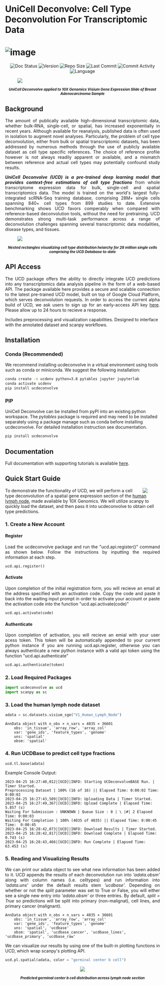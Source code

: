 # UniCell Deconvolve: Cell Type Deconvolution For Transcriptomic Data
![image](https://user-images.githubusercontent.com/7418190/148014006-1c522756-05b2-4e6f-9ab5-dec627405b57.png)
========
<p align="center">
<img alt="Doc Status" src="https://readthedocs.org/projects/ucdeconvolve/badge/?version=latest">
<img alt="Version" src="https://img.shields.io/github/v/release/dchary/ucdeconvolve?include_prereleases">
<img alt="Repo Size" src="https://img.shields.io/github/repo-size/dchary/ucdeconvolve">
<img alt="Last Commit" src="https://img.shields.io/github/last-commit/dchary/ucdeconvolve?style=flat-square">
<img alt="Commit Activity" src="https://img.shields.io/github/commit-activity/w/dchary/ucdeconvolve?style=flat-square">
<img alt="Language" src="https://img.shields.io/github/languages/top/dchary/ucdeconvolve">
</p>

<p>
<figure>
  <img src="https://user-images.githubusercontent.com/7418190/182937919-511c30e1-5865-4af7-9ddf-1c32c1b4c700.png"/>
</figure>
<p align="center"><strong><small><i>UniCell Deconvolve applied to 10X Genomics Visium Gene Expression Slide of Breast Adenocarcinoma Sample</i></small></strong></p>
</p>

## Background
<p align="justify">
The amount of publically available  high-dimensional transcriptomic data, whether bulk-RNA, single-cell, or spatial, has increased exponentially in recent years. Although available for reanalysis, published data is often used in isolation to augment novel analyses. Particularly, the problem of cell type deconvolution, either from bulk or spatial transcriptomic datasets, has been addressed by numerous methods through the use of publicly available dataset as cell type specific references. The choice of reference profile however is not always readily apparent or available, and a mismatch between reference and actual cell types may potentially confound study results.
</p>
<p align="justify">
<strong><em>UniCell Deconvolve (UCD) is a pre-trained deep learning model that provides context-free estimations of cell type fractions</em></strong> from whole transcriptome expression data for bulk, single-cell and spatial transcriptomics data. The model is trained on the world's largest fully-integrated scRNA-Seq training database, comprising 28M+ single cells spanning 840+ cell types from 899 studies to date. Extensive benchmarking shows UCD favors comperably when compared with reference-based deconvolution tools, without the need for pretraining. UCD demonstrates strong multi-task performance across a range of deconvolution challenges spanning several transcriptomic data modalities, disease types, and tissues.
</p>
<p>
<figure>
  <img src="https://user-images.githubusercontent.com/7418190/182940544-45e4c99c-5277-4b51-bbde-0d08afe7e493.png"/>
</figure>
<p align="center"><strong><small><i>Nested rectangles visualizing cell type distribution heiarchy for 28 million single cells comprising the UCD Database to-date</i></small></strong></p>
</p>
</p>

## API Access
<p align="justify">
The UCD package offers the ability to directly integrate UCD predictions into any transcriptomics data analysis pipeline in the form of a web-based API. The package available here provides a secure and scalable connection to the latest pre-trained UCD model, built on top of Google Cloud Platform, which serves deconvolution requests. In order to access the current alpha build of UCD, we ask users to sign up for an early-access API key <a href="https://forms.gle/fhjRev977WAphQf58">here</a>. Please allow up to 24 hours to recieve a response.
</p>

Includes preprocessing and visualization capabilities. Designed to interface with the annotated dataset and scanpy workflows.

## Installation

### Conda (Recommended)
We recommend installing ucdeconvolve in a virtual environment using tools such as conda or miniconda. We suggest the following installation:

```bash
conda create -n ucdenv python=3.8 pytables jupyter jupyterlab
conda activate ucdenv
pip install ucdeconvolve
```

### PIP
UniCell Deconvolve can be installed from pyPI into an existing python workspace. The *pytables* package is required and may need to be installed separately using a package manage such as conda before installing ucdeconvolve. For detailed installation instruction see documentation. 

```bash
pip install ucdeconvolve
```



## Documentation
<p align="justify">
Full documentation with supporting tutorials is available <a href="https://ucdeconvolve.readthedocs.io/">here</a>.
</p>

## Quick Start Guide
<p>
<figure>
<img align="right" src="https://user-images.githubusercontent.com/7418190/182963249-6fde0191-7954-4d06-82cd-6111a1992f87.png">
</figure>

To demonstrate the functionality of UCD, we will perform a cell type deconvolution of a spatial gene expression section of the <a href="https://www.10xgenomics.com/resources/datasets/human-lymph-node-1-standard-1-0-0">human lymph node</a>, made available by 10X Genomics. We will utilize scanpy to quickly load the dataset, and then pass it into ucdeconvolve to obtain cell type predictions.
</p>

### 1. Create a New Account

#### Register
<p align="justify">
Load the ucdeconvolve package and run the "ucd.api.register()" command as shown below.
Follow the instructions by inputting the required information at each step.
</p>

```python
ucd.api.register()
```

#### Activate
<p align="justify">
Upon completion of the initial registration form, you will recieve an email at
the address specified with an activation code. Copy the code and paste it back
into the waiting input prompt in order to activate your account or paste the
activation code into the function "ucd.api.activate(code)"
</p>

```python
ucd.api.activate(code)
```

#### Authenticate
<p align="justify">
Upon completion of activation, you will recieve an emial with your user acess 
token. This token will be automatically appended to your current python instance
if you are running ucd.api.register, otherwise you can always authenticate a new
python instance with a valid api token using the function "ucd.api.authenticate"
</p>

```python
ucd.api.authenticate(token)
```

### 2. Load Required Packages

```python
import ucdeconvolve as ucd
import scanpy as sc
```

### 3. Load the human lymph node dataset

```python
adata = sc.datasets.visium_sge("V1_Human_Lymph_Node")
```
```
AnnData object with n_obs × n_vars = 4035 × 36601
    obs: 'in_tissue', 'array_row', 'array_col'
    var: 'gene_ids', 'feature_types', 'genome'
    uns: 'spatial'
    obsm: 'spatial'
```
### 4. Run UCDBase to predict cell type fractions

```python
ucd.tl.base(adata)
```
Example Console Output:

```
2023-04-25 16:27:40,012|[UCD]|INFO: Starting UCDeconvolveBASE Run. | Timer Started.
Preprocessing Dataset | 100% (16 of 16) || Elapsed Time: 0:00:02 Time:  0:00:02
2023-04-25 16:27:43,509|[UCD]|INFO: Uploading Data | Timer Started.
2023-04-25 16:27:49,367|[UCD]|INFO: Upload Complete | Elapsed Time: 5.857 (s)
Waiting For Submission : UNKNOWN | Queue Size : 0 | \ |#| 2 Elapsed Time: 0:00:03
Waiting For Completion | 100% (4035 of 4035) || Elapsed Time: 0:00:45 Time:  0:00:45
2023-04-25 16:28:42,073|[UCD]|INFO: Download Results | Timer Started.
2023-04-25 16:28:42,817|[UCD]|INFO: Download Complete | Elapsed Time: 0.743 (s)
2023-04-25 16:28:43,466|[UCD]|INFO: Run Complete | Elapsed Time: 63.453 (s)
```

### 5. Reading and Visualizing Results

<p align="justify">
We can print our adata object to see what new information has been added to it. UCD appends the results of each deconvolution run into <i>'adata.obsm'</i> along with column names (i.e. celltypes) and run information into <i>'adata.uns'</i> under the default results stem <i>'ucdbase'</i>. Depending on whether or not the <i>split</i> parameter was set to True or False, you will either see a single new entry into <i>'adata.obsm'</i> or three entries. By default, <i>split = True</i> so predictions will be split into primary (non-malignat), cell lines, and primary cancer (malignant).
</p>

```
AnnData object with n_obs × n_vars = 4035 × 36601
    obs: 'in_tissue', 'array_row', 'array_col'
    var: 'gene_ids', 'feature_types', 'genome'
    uns: 'spatial', 'ucdbase'
    obsm: 'spatial', 'ucdbase_cancer', 'ucdbase_lines', 'ucdbase_primary', 'ucdbase_raw'
```

<p align="justify">
We can visualize our results by using one of the built-in plotting functions in UCD, which wrap scanpy's plotting API.
</p>

```python
ucd.pl.spatial(adata, color = "germinal center b cell")
```

<div align="center">
  <img src="https://user-images.githubusercontent.com/7418190/182959702-9f9806bf-c699-414c-868a-523c2ef88ea6.png">
</div>
<p align="center"><strong><small><i>Predicted germinal center b cell distribution across lymph node section</i></small></strong></p>
</p>

